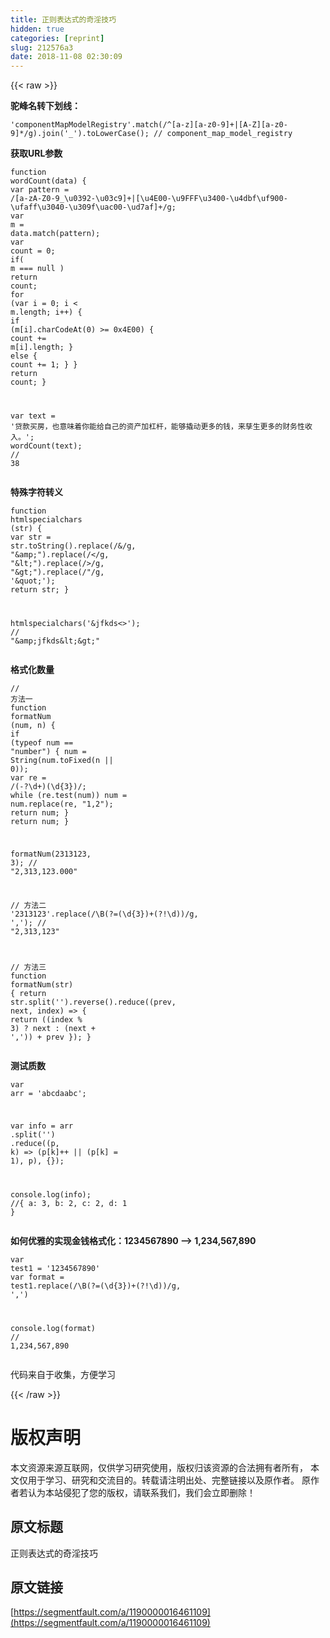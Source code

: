 ```yaml
---
title: 正则表达式的奇淫技巧
hidden: true
categories: [reprint]
slug: 212576a3
date: 2018-11-08 02:30:09
---
```


{{< raw >}}
<p><strong>&#x9A7C;&#x5CF0;&#x540D;&#x8F6C;&#x4E0B;&#x5212;&#x7EBF;&#xFF1A;</strong></p><div class="widget-codetool" style="display:none"><div class="widget-codetool--inner"><span class="selectCode code-tool" data-toggle="tooltip" data-placement="top" title="" data-original-title="&#x5168;&#x9009;"></span> <span type="button" class="copyCode code-tool" data-toggle="tooltip" data-placement="top" data-clipboard-text="&apos;componentMapModelRegistry&apos;.match(/^[a-z][a-z0-9]+|[A-Z][a-z0-9]*/g).join(&apos;_&apos;).toLowerCase(); // component_map_model_registry" title="" data-original-title="&#x590D;&#x5236;"></span> <span type="button" class="saveToNote code-tool" data-toggle="tooltip" data-placement="top" title="" data-original-title="&#x653E;&#x8FDB;&#x7B14;&#x8BB0;"></span></div></div><pre class="hljs markdown"><code style="word-break:break-word;white-space:initial">&apos;componentMapModelRegistry&apos;.match(/^[<span class="hljs-string">a-z</span>][<span class="hljs-symbol">a-z0-9</span>]+|[<span class="hljs-string">A-Z</span>][<span class="hljs-symbol">a-z0-9</span>]*/g).join(&apos;<span class="hljs-emphasis">_&apos;).toLowerCase(); // component_</span>map<span class="hljs-emphasis">_model_</span>registry</code></pre><p><strong>&#x83B7;&#x53D6;URL&#x53C2;&#x6570;</strong></p><div class="widget-codetool" style="display:none"><div class="widget-codetool--inner"><span class="selectCode code-tool" data-toggle="tooltip" data-placement="top" title="" data-original-title="&#x5168;&#x9009;"></span> <span type="button" class="copyCode code-tool" data-toggle="tooltip" data-placement="top" data-clipboard-text="function wordCount(data) {
  var pattern = /[a-zA-Z0-9_\u0392-\u03c9]+|[\u4E00-\u9FFF\u3400-\u4dbf\uf900-\ufaff\u3040-\u309f\uac00-\ud7af]+/g;
  var m = data.match(pattern);
  var count = 0;
  if( m === null ) return count;
  for (var i = 0; i &lt; m.length; i++) {
    if (m[i].charCodeAt(0) &gt;= 0x4E00) {
      count += m[i].length;
    } else {
      count += 1;
    }
  }
  return count;
}

var text = &apos;&#x8D37;&#x6B3E;&#x4E70;&#x623F;&#xFF0C;&#x4E5F;&#x610F;&#x5473;&#x7740;&#x4F60;&#x80FD;&#x7ED9;&#x81EA;&#x5DF1;&#x7684;&#x8D44;&#x4EA7;&#x52A0;&#x6760;&#x6746;&#xFF0C;&#x80FD;&#x591F;&#x64AC;&#x52A8;&#x66F4;&#x591A;&#x7684;&#x94B1;&#xFF0C;&#x6765;&#x5B73;&#x751F;&#x66F4;&#x591A;&#x7684;&#x8D22;&#x52A1;&#x6027;&#x6536;&#x5165;&#x3002;&apos;;
wordCount(text); // 38" title="" data-original-title="&#x590D;&#x5236;"></span> <span type="button" class="saveToNote code-tool" data-toggle="tooltip" data-placement="top" title="" data-original-title="&#x653E;&#x8FDB;&#x7B14;&#x8BB0;"></span></div></div><pre class="hljs stata"><code>function <span class="hljs-built_in">wordCount</span>(data) {
  <span class="hljs-keyword">var</span> pattern = /[a-zA-Z0-9_\u0392-\u03c9]+|[\u4E00-\u9FFF\u3400-\u4dbf\uf900-\ufaff\u3040-\u309f\uac00-\ud7af]+/<span class="hljs-keyword">g</span>;
  <span class="hljs-keyword">var</span> <span class="hljs-keyword">m</span> = data.<span class="hljs-built_in">match</span>(pattern);
  <span class="hljs-keyword">var</span> <span class="hljs-keyword">count</span> = 0;
  <span class="hljs-keyword">if</span>( <span class="hljs-keyword">m</span> === null ) <span class="hljs-keyword">return</span> <span class="hljs-keyword">count</span>;
  <span class="hljs-keyword">for</span> (<span class="hljs-keyword">var</span> i = 0; i &lt; <span class="hljs-keyword">m</span>.length; i++) {
    <span class="hljs-keyword">if</span> (<span class="hljs-keyword">m</span>[i].charCodeAt(0) &gt;= 0x4E00) {
      <span class="hljs-keyword">count</span> += <span class="hljs-keyword">m</span>[i].length;
    } <span class="hljs-keyword">else</span> {
      <span class="hljs-keyword">count</span> += 1;
    }
  }
  <span class="hljs-keyword">return</span> <span class="hljs-keyword">count</span>;
}

<span class="hljs-keyword">var</span> text = &apos;&#x8D37;&#x6B3E;&#x4E70;&#x623F;&#xFF0C;&#x4E5F;&#x610F;&#x5473;&#x7740;&#x4F60;&#x80FD;&#x7ED9;&#x81EA;&#x5DF1;&#x7684;&#x8D44;&#x4EA7;&#x52A0;&#x6760;&#x6746;&#xFF0C;&#x80FD;&#x591F;&#x64AC;&#x52A8;&#x66F4;&#x591A;&#x7684;&#x94B1;&#xFF0C;&#x6765;&#x5B73;&#x751F;&#x66F4;&#x591A;&#x7684;&#x8D22;&#x52A1;&#x6027;&#x6536;&#x5165;&#x3002;&apos;;
<span class="hljs-built_in">wordCount</span>(text); <span class="hljs-comment">// 38</span></code></pre><p><strong>&#x7279;&#x6B8A;&#x5B57;&#x7B26;&#x8F6C;&#x4E49;</strong></p><div class="widget-codetool" style="display:none"><div class="widget-codetool--inner"><span class="selectCode code-tool" data-toggle="tooltip" data-placement="top" title="" data-original-title="&#x5168;&#x9009;"></span> <span type="button" class="copyCode code-tool" data-toggle="tooltip" data-placement="top" data-clipboard-text="function htmlspecialchars (str) {
  var str = str.toString().replace(/&amp;/g, &quot;&amp;amp;&quot;).replace(/&lt;/g, &quot;&amp;lt;&quot;).replace(/&gt;/g, &quot;&amp;gt;&quot;).replace(/&quot;/g, &apos;&amp;quot;&apos;);
  return str;
}

htmlspecialchars(&apos;&amp;jfkds&lt;&gt;&apos;); // &quot;&amp;amp;jfkds&amp;lt;&amp;gt;&quot;" title="" data-original-title="&#x590D;&#x5236;"></span> <span type="button" class="saveToNote code-tool" data-toggle="tooltip" data-placement="top" title="" data-original-title="&#x653E;&#x8FDB;&#x7B14;&#x8BB0;"></span></div></div><pre class="hljs javascript"><code><span class="hljs-function"><span class="hljs-keyword">function</span> <span class="hljs-title">htmlspecialchars</span> (<span class="hljs-params">str</span>) </span>{
  <span class="hljs-keyword">var</span> str = str.toString().replace(<span class="hljs-regexp">/&amp;/g</span>, <span class="hljs-string">&quot;&amp;amp;&quot;</span>).replace(<span class="hljs-regexp">/&lt;/g</span>, <span class="hljs-string">&quot;&amp;lt;&quot;</span>).replace(<span class="hljs-regexp">/&gt;/g</span>, <span class="hljs-string">&quot;&amp;gt;&quot;</span>).replace(<span class="hljs-regexp">/&quot;/g</span>, <span class="hljs-string">&apos;&amp;quot;&apos;</span>);
  <span class="hljs-keyword">return</span> str;
}

htmlspecialchars(<span class="hljs-string">&apos;&amp;jfkds&lt;&gt;&apos;</span>); <span class="hljs-comment">// &quot;&amp;amp;jfkds&amp;lt;&amp;gt;&quot;</span></code></pre><p><strong>&#x683C;&#x5F0F;&#x5316;&#x6570;&#x91CF;</strong></p><div class="widget-codetool" style="display:none"><div class="widget-codetool--inner"><span class="selectCode code-tool" data-toggle="tooltip" data-placement="top" title="" data-original-title="&#x5168;&#x9009;"></span> <span type="button" class="copyCode code-tool" data-toggle="tooltip" data-placement="top" data-clipboard-text="// &#x65B9;&#x6CD5;&#x4E00;
function formatNum (num, n) {
  if (typeof num == &quot;number&quot;) {
    num = String(num.toFixed(n || 0));
    var re = /(-?\d+)(\d{3})/;
    while (re.test(num)) num = num.replace(re, &quot;$1,$2&quot;);
    return num;
  }
  return num;
}

formatNum(2313123, 3); // &quot;2,313,123.000&quot;

// &#x65B9;&#x6CD5;&#x4E8C;
&apos;2313123&apos;.replace(/\B(?=(\d{3})+(?!\d))/g, &apos;,&apos;); // &quot;2,313,123&quot;

// &#x65B9;&#x6CD5;&#x4E09;
function formatNum(str) {
  return str.split(&apos;&apos;).reverse().reduce((prev, next, index) =&gt; {
    return ((index % 3) ? next : (next + &apos;,&apos;)) + prev
  });
}
" title="" data-original-title="&#x590D;&#x5236;"></span> <span type="button" class="saveToNote code-tool" data-toggle="tooltip" data-placement="top" title="" data-original-title="&#x653E;&#x8FDB;&#x7B14;&#x8BB0;"></span></div></div><pre class="hljs javascript"><code><span class="hljs-comment">// &#x65B9;&#x6CD5;&#x4E00;</span>
<span class="hljs-function"><span class="hljs-keyword">function</span> <span class="hljs-title">formatNum</span> (<span class="hljs-params">num, n</span>) </span>{
  <span class="hljs-keyword">if</span> (<span class="hljs-keyword">typeof</span> num == <span class="hljs-string">&quot;number&quot;</span>) {
    num = <span class="hljs-built_in">String</span>(num.toFixed(n || <span class="hljs-number">0</span>));
    <span class="hljs-keyword">var</span> re = <span class="hljs-regexp">/(-?\d+)(\d{3})/</span>;
    <span class="hljs-keyword">while</span> (re.test(num)) num = num.replace(re, <span class="hljs-string">&quot;$1,$2&quot;</span>);
    <span class="hljs-keyword">return</span> num;
  }
  <span class="hljs-keyword">return</span> num;
}

formatNum(<span class="hljs-number">2313123</span>, <span class="hljs-number">3</span>); <span class="hljs-comment">// &quot;2,313,123.000&quot;</span>

<span class="hljs-comment">// &#x65B9;&#x6CD5;&#x4E8C;</span>
<span class="hljs-string">&apos;2313123&apos;</span>.replace(<span class="hljs-regexp">/\B(?=(\d{3})+(?!\d))/g</span>, <span class="hljs-string">&apos;,&apos;</span>); <span class="hljs-comment">// &quot;2,313,123&quot;</span>

<span class="hljs-comment">// &#x65B9;&#x6CD5;&#x4E09;</span>
<span class="hljs-function"><span class="hljs-keyword">function</span> <span class="hljs-title">formatNum</span>(<span class="hljs-params">str</span>) </span>{
  <span class="hljs-keyword">return</span> str.split(<span class="hljs-string">&apos;&apos;</span>).reverse().reduce(<span class="hljs-function">(<span class="hljs-params">prev, next, index</span>) =&gt;</span> {
    <span class="hljs-keyword">return</span> ((index % <span class="hljs-number">3</span>) ? next : (next + <span class="hljs-string">&apos;,&apos;</span>)) + prev
  });
}
</code></pre><p><strong>&#x6D4B;&#x8BD5;&#x8D28;&#x6570;</strong></p><div class="widget-codetool" style="display:none"><div class="widget-codetool--inner"><span class="selectCode code-tool" data-toggle="tooltip" data-placement="top" title="" data-original-title="&#x5168;&#x9009;"></span> <span type="button" class="copyCode code-tool" data-toggle="tooltip" data-placement="top" data-clipboard-text="var arr = &apos;abcdaabc&apos;;

var info = arr
    .split(&apos;&apos;)
    .reduce((p, k) =&gt; (p[k]++ || (p[k] = 1), p), {});

console.log(info); //{ a: 3, b: 2, c: 2, d: 1 }" title="" data-original-title="&#x590D;&#x5236;"></span> <span type="button" class="saveToNote code-tool" data-toggle="tooltip" data-placement="top" title="" data-original-title="&#x653E;&#x8FDB;&#x7B14;&#x8BB0;"></span></div></div><pre class="hljs javascript"><code><span class="hljs-keyword">var</span> arr = <span class="hljs-string">&apos;abcdaabc&apos;</span>;

<span class="hljs-keyword">var</span> info = arr
    .split(<span class="hljs-string">&apos;&apos;</span>)
    .reduce(<span class="hljs-function">(<span class="hljs-params">p, k</span>) =&gt;</span> (p[k]++ || (p[k] = <span class="hljs-number">1</span>), p), {});

<span class="hljs-built_in">console</span>.log(info); <span class="hljs-comment">//{ a: 3, b: 2, c: 2, d: 1 }</span></code></pre><p><strong>&#x5982;&#x4F55;&#x4F18;&#x96C5;&#x7684;&#x5B9E;&#x73B0;&#x91D1;&#x94B1;&#x683C;&#x5F0F;&#x5316;&#xFF1A;1234567890 --&gt; 1,234,567,890</strong></p><div class="widget-codetool" style="display:none"><div class="widget-codetool--inner"><span class="selectCode code-tool" data-toggle="tooltip" data-placement="top" title="" data-original-title="&#x5168;&#x9009;"></span> <span type="button" class="copyCode code-tool" data-toggle="tooltip" data-placement="top" data-clipboard-text="var test1 = &apos;1234567890&apos;
var format = test1.replace(/\B(?=(\d{3})+(?!\d))/g, &apos;,&apos;)

console.log(format) // 1,234,567,890" title="" data-original-title="&#x590D;&#x5236;"></span> <span type="button" class="saveToNote code-tool" data-toggle="tooltip" data-placement="top" title="" data-original-title="&#x653E;&#x8FDB;&#x7B14;&#x8BB0;"></span></div></div><pre class="hljs javascript"><code><span class="hljs-keyword">var</span> test1 = <span class="hljs-string">&apos;1234567890&apos;</span>
<span class="hljs-keyword">var</span> format = test1.replace(<span class="hljs-regexp">/\B(?=(\d{3})+(?!\d))/g</span>, <span class="hljs-string">&apos;,&apos;</span>)

<span class="hljs-built_in">console</span>.log(format) <span class="hljs-comment">// 1,234,567,890</span></code></pre><p>&#x4EE3;&#x7801;&#x6765;&#x81EA;&#x4E8E;&#x6536;&#x96C6;&#xFF0C;&#x65B9;&#x4FBF;&#x5B66;&#x4E60;</p>
{{< /raw >}}

# 版权声明
本文资源来源互联网，仅供学习研究使用，版权归该资源的合法拥有者所有，
本文仅用于学习、研究和交流目的。转载请注明出处、完整链接以及原作者。
原作者若认为本站侵犯了您的版权，请联系我们，我们会立即删除！

## 原文标题
正则表达式的奇淫技巧

## 原文链接
[https://segmentfault.com/a/1190000016461109](https://segmentfault.com/a/1190000016461109)


